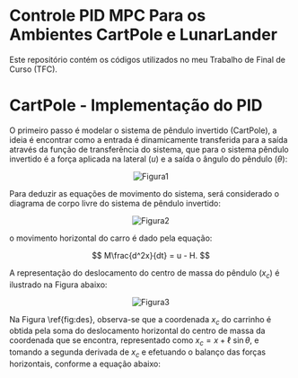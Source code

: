 # Controle PID MPC Para os Ambientes CartPole e LunarLander

 Este repositório contém os códigos utilizados no meu Trabalho de Final de Curso (TFC). 

 # CartPole - Implementação do PID

  O primeiro passo é modelar o sistema de pêndulo invertido (CartPole), a ideia é encontrar como a entrada é dinamicamente transferida para a saída através da função de transferência do sistema, que para o sistema pêndulo invertido é a força aplicada na lateral ($u$) e a saída o ângulo do pêndulo ($\theta$):

<p align="center">
  <img src="https://github.com/GabrielBuenoLeandro/Controle_PID_MPC_CartPole_e_LunarLander/assets/89855274/5b909e59-ac82-4594-8147-c86c43f08cd0" alt="Figura1">
</p>

Para deduzir as equações de movimento do sistema, será considerado o diagrama de corpo livre do sistema de pêndulo invertido:

<p align="center">
  <img src="https://github.com/GabrielBuenoLeandro/Controle_PID_MPC_CartPole_e_LunarLander/assets/89855274/b090f698-71ce-40e3-9e8a-f6f44d95741d" alt="Figura2">
</p>

o movimento horizontal do carro é dado pela equação:

$$
 M\frac{d^2x}{dt} = u - H.
$$

A representação do deslocamento do centro de massa do pêndulo ($x_c$) é ilustrado na Figura abaixo:

<p align="center">
  <img src="https://github.com/GabrielBuenoLeandro/Controle_PID_MPC_CartPole_e_LunarLander/assets/89855274/afe4a17a-8c2e-4b06-9a35-263bd3fc4660" alt="Figura3">
</p>

Na Figura \ref{fig:des}, observa-se que a coordenada $x_c$ do carrinho é obtida pela soma do deslocamento horizontal do centro de massa da coordenada que se encontra, representado como $x_c=x + \ell\:\sin\theta$, e tomando a segunda derivada de $x_c$ e efetuando o balanço das forças horizontais, conforme a equação abaixo:




